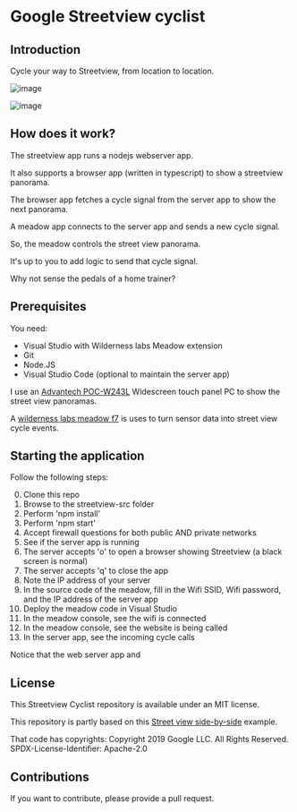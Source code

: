# Google Streetview cyclist

## Introduction

Cycle your way to Streetview, from location to location. 

![image](https://github.com/user-attachments/assets/e9641f3b-ba44-49f7-8a08-49baace943ce)

![image](https://github.com/user-attachments/assets/8c72a99b-72d0-4c47-bc7c-04668550cb11)

## How does it work?

The streetview app runs a nodejs webserver app.

It also supports a browser app (written in typescript) to show a streetview panorama.

The browser app fetches a cycle signal from the server app to show the next panorama.

A meadow app connects to the server app and sends a new cycle signal.

So, the meadow controls the street view panorama.

It's up to you to add logic to send that cycle signal.

Why not sense the pedals of a home trainer?

## Prerequisites

You need:

- Visual Studio with Wilderness labs Meadow extension 
- Git
- Node.JS
- Visual Studio Code (optional to maintain the server app)

I use an [Advantech POC-W243L](https://advdownload.advantech.com/productfile/PIS/POC-W243L/file/POC-W243L_DS(040920)20200409192305.pdf) Widescreen touch panel PC to show the street view panoramas.

A [wilderness labs meadow f7](https://store.wildernesslabs.co/products/meadow-f7) is uses to turn sensor data into street view cycle events.

## Starting the application

Follow the following steps:

0. Clone this repo
1. Browse to the streetview-src folder
2. Perform 'npm install'
3. Perform 'npm start'
4. Accept firewall questions for both public AND private networks
5. See if the server app is running
6. The server accepts 'o' to open a browser showing Streetview (a black screen is normal)
7. The server accepts 'q' to close the app
8. Note the IP address of your server
9. In the source code of the meadow, fill in the Wifi SSID, Wifi password, and the IP address of the server app
10. Deploy the meadow code in Visual Studio
11. In the meadow console, see the wifi is connected
12. In the meadow console, see the website is being called
13. In the server app, see the incoming cycle calls

Notice that the web server app and 

## License

This Streetview Cyclist repository is available under an MIT license.

This repository is partly based on this [Street view side-by-side](https://developers.google.com/maps/documentation/javascript/examples/streetview-simple#clone-sample) example.

That code has copyrights: Copyright 2019 Google LLC. All Rights Reserved. SPDX-License-Identifier: Apache-2.0

## Contributions

If you want to contribute, please provide a pull request.
